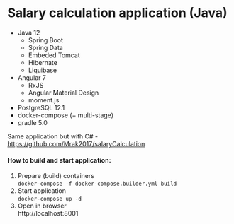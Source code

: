 # Salary calculation application (Java)
+ Java 12
    + Spring Boot
    + Spring Data
    + Embeded Tomcat
    + Hibernate
    + Liquibase
+ Angular 7 
    + RxJS
    + Angular Material Design
    + moment.js
+ PostgreSQL 12.1
+ docker-compose (+ multi-stage)
+ gradle 5.0

Same application but with C# - https://github.com/Mrak2017/salaryCalculation

#### How to build and start application:
1) Prepare (build) containers  
`docker-compose -f docker-compose.builder.yml build`
2) Start application  
`docker-compose up -d`
3) Open in browser  
http://localhost:8001
